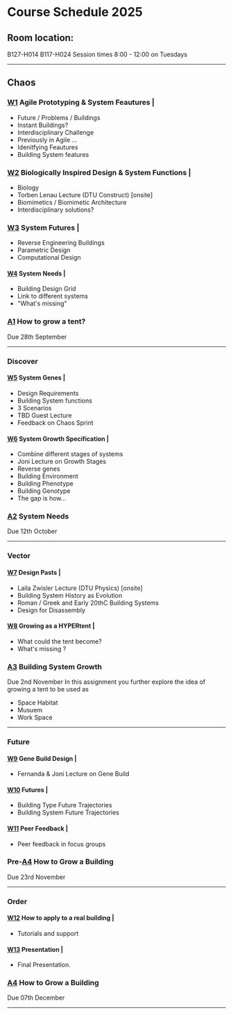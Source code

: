 # Course Schedule  2025

## Room location: 
B127-H014
B117-H024
Session times 8:00 - 12:00 on Tuesdays

_________________ 
## Chaos 
### [W1] Agile Prototyping & System Feautures |
* Future / Problems / Buildings
* Instant Buildings?
* Interdisciplinary Challenge
* Previously in Agile ...
* Idenitfying Feautures
* Building System features

### [W2] Biologically Inspired Design & System Functions |
* Biology
* Torben Lenau Lecture (DTU Construct) [onsite]
* Biomimetics / Biomimetic Architecture
* Interdisciplinary solutions?

### [W3] System Futures |
* Reverse Engineering Buildings
* Parametric Design
* Computational Design

#### [W4] System Needs |

* Building Design Grid
* Link to different systems
* "What's missing"

### [A1] How to grow a tent?
Due 28th September
_________________
### Discover 

#### [W5] System Genes |
* Design Requirements
* Building System functions
* 3 Scenarios
* TBD Guest Lecture
* Feedback on Chaos Sprint

#### [W6] System Growth Specification |
* Combine different stages of systems
* Joni Lecture on Growth Stages
* Reverse genes
* Building Environment
* Building Phenotype
* Building Genotype
* The gap is how...


### [A2] System Needs
Due 12th October

_________________
### Vector 
#### [W7] Design Pasts |
* Laila Zwisler Lecture (DTU Physics)  [onsite]
* Building System History as Evolution
* Roman / Greek and Early 20thC Building Systems
* Design for Disassembly

#### [W8] Growing as a HYPERtent |
* What could the tent become?
* What's missing ?


### [A3] Building System Growth
Due 2nd November
In this assignment you further explore the idea of growing a tent to be used as  
* Space Habitat
* Musuem
* Work Space
_________________
### Future
#### [W9] Gene Build Design |
* Fernanda & Joni Lecture on Gene Build

#### [W10] Futures |
* Building Type Future Trajectories
* Building System Future Trajectories

#### [W11] Peer Feedback |
* Peer feedback in focus groups

### Pre-[A4] How to Grow a Building
Due 23rd November
_________________
### Order
#### [W12] How to apply to a real building |
* Tutorials and support

#### [W13] Presentation |
* Final Presentation.

### [A4] How to Grow a Building
Due 07th December
_________________
<!-- LINKS -->
[Petra Gruber]: https://ioa.angewandte.at/news/petra-gruber-appointed-head-of-the-i-oa-department-of-building-construction-at-the-angewandte

[A1]: /Agile/Assignments/A1
[A2]: /Agile/Assignments/A2
[A3]: /Agile/Assignments/A3
[A4]: /Agile/Assignments/A4
[A5]: /Agile/Assignments/A5
[BIM]: /41934/Concepts/BIM

[W1]: /Agile/Schedule/01
[W2]: /Agile/Schedule/02
[W3]: /Agile/Schedule/03
[W4]: /Agile/Schedule/04
[W5]: /Agile/Schedule/05
[W6]: /Agile/Schedule/06
[W7]: /Agile/Schedule/07
[W8]: /Agile/Schedule/08
[W9]: /Agile/Schedule/09
[W10]: /Agile/Schedule/10
[W11]: /Agile/Schedule/11
[W12]: /Agile/Schedule/12
[W13]: /Agile/Schedule/13

[game]: /Agile/Projects/Game
[parametric]: /Agile/Projects/Parametric
[manual]: /Agile/Projects/Manual


<!-- 2024
_________________
### [A1] How to Grow a Cup
Due 15th September

#### [W1] Agile Prototyping |
* Future / Problems / Buildings
* Instant Buildings?
* Interdisciplinary Challenge
* Previously in Agile ...

#### [W2] Biologically Inspired Design |
* Biology
* Torben Lenau Lecture (DTU Construct) [onsite]
* Biomimetics / Biomimetic Architecture
* Skylab Digital lab introduction talk [onsite]
* Interdisciplinary solutions?
_________________
### [A2] Building System Needs
Due 29th September

#### [W3] Building System Needs |
* Meta Disciplinary 
* From cups to buildings via plants
* Amanda Rasmussen Lecture (Univeristy of Nottingham) [online]
* Building Design Grid
* Design Requirements
* Building System functions

#### [W4] Building System Features |
* Reverse Engineering Buildings
* Building System features
* Parametric Design
* Computational Design
_________________
### [A3] Building System Growth
Due 20th October

#### [W5] Building System Growth |
* Meta Disciplinary systems
* Meta Disciplinary elements

#### [W6] Common System Growth Specification |
* Combine different stages of systems
_________________
### [A4] How to Grow a Building
Due 1st December

In this assignment you further explore the idea of growing buildings as a 
* [game]
* [parametric] design system or
* [manual] for growing buildings

#### [W7] Design Genes |
* Building Environment
* Building Phenotype
* Building Genotype

#### [W8] Growing as Building |
* [Petra Gruber] Lecture (Angewandtem, Austria) [online]

#### [W9] Design Pasts |
* Laila Zwisler Lecture (DTU Physics)  [onsite]
* Building System History as Evolution
* Roman / Greek and Early 20thC Building Systems

#### [W10] Futures |
* Building Type Future Trajectories
* Building System Future Trajectories

#### [W11] Peer Feedback |
* Peer feedback in focus groups
  
#### [W12] Project |
* Tutorials and support

#### [W13] Presentation |
* Final Presentation.
_________________
### [A5] Reflect
Due 09th December
-->
